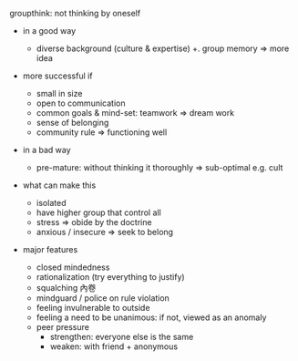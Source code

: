 
groupthink: not thinking by oneself

- in a good way
	- diverse background (culture & expertise)
	  +. group memory
	  => more idea
- more successful if
	- small in size
	- open to communication
	- common goals & mind-set: teamwork => dream work
	- sense of belonging
	- community rule => functioning well

- in a bad way
	- pre-mature: without thinking it thoroughly
	  => sub-optimal e.g. cult
- what can make this
	- isolated
	- have higher group that control all 
	- stress => obide by the doctrine
	- anxious / insecure => seek to belong

- major features
	- closed mindedness
	- rationalization (try everything to justify)
	- squalching 內卷
	- mindguard / police on rule violation
	- feeling invulnerable to outside
	- feeling a need to be unanimous: if not, viewed as an anomaly
	- peer pressure
		- strengthen: everyone else is the same
		- weaken: with friend + anonymous
